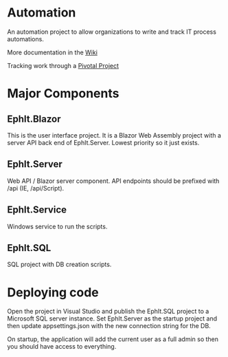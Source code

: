 # Automation

An automation project to allow organizations to write and track IT process automations.

More documentation in the [Wiki](https://github.com/Eph-It/Automation/wiki)

Tracking work through a [Pivotal Project](https://www.pivotaltracker.com/projects/2469644)

# Major Components

## EphIt.Blazor
 
This is the user interface project. It is a Blazor Web Assembly project with a server API back end of EphIt.Server. Lowest priority so it just exists.

## EphIt.Server

Web API / Blazor server component. API endpoints should be prefixed with /api (IE, /api/Script). 

## EphIt.Service

Windows service to run the scripts.

## EphIt.SQL

SQL project with DB creation scripts. 

# Deploying code

Open the project in Visual Studio and publish the EphIt.SQL project to a Microsoft SQL server instance. Set EphIt.Server as the startup project and then update appsettings.json with the new connection string for the DB. 

On startup, the application will add the current user as a full admin so then you should have access to everything.
